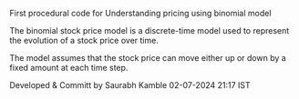 First procedural code for Understanding pricing using binomial model

The binomial stock price model is a discrete-time model used to represent the evolution of a stock price over time. 

The model assumes that the stock price can move either up or down by a fixed amount at each time step.

Developed & Committ by Saurabh Kamble 02-07-2024 21:17 IST
